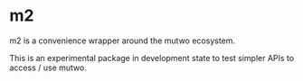 # m2

m2 is a convenience wrapper around the mutwo ecosystem.

This is an experimental package in development state to test simpler APIs to access / use mutwo.
